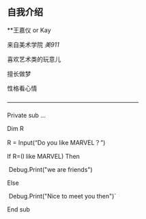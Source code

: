 ## 自我介绍

**王嘉仪 or Kay

来自美术学院 *美911*

喜欢艺术类的玩意儿

擅长做梦

性格看心情

——————————————————————

Private sub ...

Dim R

R = Input(“Do you like MARVEL？”)

If  R=(I like MARVEL) Then 

​	Debug.Print("we are friends")

Else

​	Debug.Print("Nice to meet you then")`

End sub

